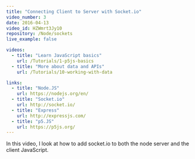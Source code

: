 ```yaml
---
title: "Connecting Client to Server with Socket.io"
video_number: 3
date: 2016-04-13
video_id: HZWmrt3Jy10
repository: /Node/sockets
live_example: false

videos:
  - title: "Learn JavaScript basics"
    url: /Tutorials/1-p5js-basics
  - title: "More about data and APIs"
    url: /Tutorials/10-working-with-data

links:
  - title: "Node.JS"
    url: https://nodejs.org/en/
  - title: "Socket.io"
    url: http://socket.io/
  - title: "Express"
    url: http://expressjs.com/
  - title: "p5.JS"
    url: https://p5js.org/
---
```


In this video, I look at how to add socket.io to both the node server and the client JavaScript.
